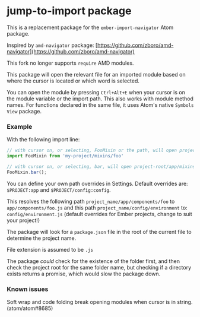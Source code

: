 # jump-to-import package

This is a replacement package for the `ember-import-navigator` Atom package.

Inspired by `amd-navigator` package: [https://github.com/zboro/amd-navigator](https://github.com/zboro/amd-navigator)

This fork no longer supports `require` AMD modules.

This package will open the relevant file for an imported module based on where the cursor is located or which word is selected.

You can open the module by pressing `Ctrl+Alt+E` when your cursor is on the module variable or the import path. This also works with module method names. For functions declared in the same file, it uses Atom's native `Symbols View` package.

### Example
With the following import line:

```javascript
// with cursor on, or selecting, FooMixin or the path, will open project-root/app/mixins/foo.js
import FooMixin from 'my-project/mixins/foo'

// with cursor on, or selecting, bar, will open project-root/app/mixins/foo.js and jump to the bar() method
FooMixin.bar();
```

You can define your own path overrides in Settings. Default overrides are:
`$PROJECT:app` and `$PROJECT/config:config`.

This resolves the following path `project_name/app/components/foo` to `app/components/foo.js` and this path `project_name/config/environment` to: `config/environment.js` (default overrides for Ember projects, change to suit your project!)

The package will look for a `package.json` file in the root of the current file to determine the project name.

File extension is assumed to be `.js`

The package _could_ check for the existence of the folder first, and then check the project root for the same folder name, but checking if a directory exists returns a promise, which would slow the package down.

### Known issues

Soft wrap and code folding break opening modules when cursor is in string. (atom/atom#8685)
